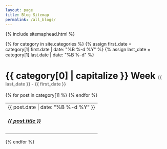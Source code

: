 ```yaml
---
layout: page
title: Blog Sitemap
permalink: /all_blogs/
---
```


{% include sitemaphead.html %}

{% for category in site.categories %}
{% assign first_date = category[1].first.date | date: "%B %-d %Y" %}
{% assign last_date = category[1].last.date | date: "%B %-d" %}
<h1>{{ category[0] | capitalize }} Week <span style="font-size: 14px; color: gray;">{{ last_date }} - {{ first_date }}</span></h1>


<table style="border: none;">
    <tr>
    {% for post in category[1] %}
        <td style="border:none;">
            <span class="post-meta">{{ post.date | date: "%B %-d %Y" }}</span>
                <h5>
                  <a class="post-link" href="{{ post.url }}">
                    {{ post.title }}
                  </a>
                </h5>
        </td>
    {% endfor %}
    </tr>
</table>
{% endfor %}